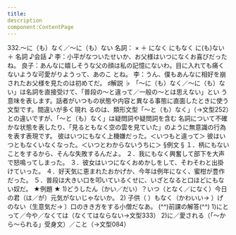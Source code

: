 ```yaml
---
title:
description
component:ContentPage
---
```



332.～に（も）なく／～に（も）ない
名詞： × ＋ になく にもなく
に(も)ない ＋ 名詞
♪会話 ♪
李：小平がなついたせいか、お父様はいつになくお喜びだったね。
良子：あんなに嬉しそうな父の顔は私の記憶にないわ。目に入れても痛くないような可愛がりようって、あのこ とね。
李：うん、僕もあんなに相好を崩されたお父様を見たのは初めてだ。
♯解説 ♭
「～に（も）なく／～に（も）ない」は名詞を直接受けて、「普段の～と違って／一般の～とは思えない」とい う意味を表します。話者がいつもの状態や内容と異なる事態に直面したときに使う文型です。間違いが多く現れ るのは、類形文型「～と（も）なく」（→文型252）との違いですが、「～と（も）なく」は疑問詞や疑問詞を含む 名詞について不確かな状態を表したり、「見るともなく空の雲を見ていた」のように無意識の行為を表す表現です。
彼はいつにもなく上機嫌だった。＜いつもと違って＞ 彼はいつともなくいなくなった。＜いつとわからないうちに＞
§例文 §
１．柄にもないことをするから、そんな失敗するんだよ。
２．我にもなく興奮して部下を大声で怒鳴ってしまった。
３．彼女はいつになくおめかしをして、そわそわと出掛けていった。
４．好天気に恵まれたおかげか、今年は例年になく、蜜柑が豊作だった。
５．普段は大きい口を叩いているくせに、いざとなると口ほどにもない奴だ。
★例題 ★
1)どうしたん（かい／だい）？いつ（となく／になく）今日の君（は／が）元気がないじゃないか。
2) 子供（ ）もなく（かわいい→ ）げのない（生意気だ→ ）口のきき方をする小僧だなあ。
(^^)前課の解答(^^)
1)にとって／今や／なくては（なくてはならない→文型333）
2)に／愛される（「～から～られる」受身文）／こと（→文型084）
